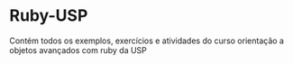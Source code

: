 # Ruby-USP
Contém todos os exemplos, exercícios e atividades do curso orientação a objetos avançados com ruby da USP 
